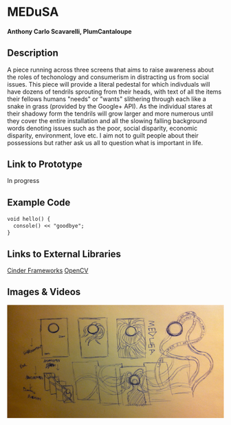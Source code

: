 # MEDuSA #
  
#### Anthony Carlo Scavarelli, PlumCantaloupe ####

## Description ##
A piece running across three screens that aims to raise awareness about the roles of techonology and consumerism in distracting us from social issues. This piece will provide a literal pedestal for which indivduals will have dozens of tendrils sprouting from their heads, with text of all the items their fellows humans "needs" or "wants" slithering through each like a snake in grass (provided by the Google+ API). As the individual stares at their shadowy form the tendrils will grow larger and more numerous until they cover the entire installation and all the slowing falling background words denoting issues such as the poor, social disparity, economic disparity, environment, love etc. I aim not to guilt people about their possessions but rather ask us all to question what is important in life.

## Link to Prototype ##
In progress

## Example Code ##
```
void hello() {
  console() << "goodbye";
}
```

## Links to External Libraries ##
[Cinder Frameworks](http://libcinder.org/ "Cinder Frameworks")
[OpenCV](http://opencv.org/ "OpenCV")

## Images & Videos ##
![First Rough Sketch of MedUsa](/project_images/Sketch_1.jpg?raw=true "First Rough Sketch of MedUsa")
